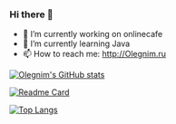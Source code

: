 ### Hi there 👋

- 🔭 I’m currently working on onlinecafe
- 🌱 I’m currently learning Java
- 📫 How to reach me: http://Olegnim.ru

[![Olegnim's GitHub stats](https://github-readme-stats.vercel.app/api?username=Olegnim)](https://github.com/Olegnim/onlinecafe)


[![Readme Card](https://github-readme-stats.vercel.app/api/pin/?username=Olegnim&repo=github-readme-stats)](https://github.com/Olegnim/github-readme-stats)

[![Top Langs](https://github-readme-stats.vercel.app/api/top-langs/?username=Olegnim)](https://github.com/anuraghazra/github-readme-stats)

